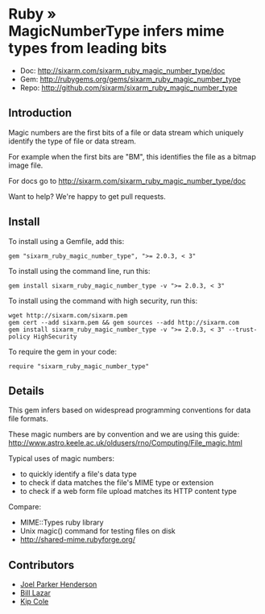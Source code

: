 # Ruby » <br> MagicNumberType infers mime types from leading bits

* Doc: <http://sixarm.com/sixarm_ruby_magic_number_type/doc>
* Gem: <http://rubygems.org/gems/sixarm_ruby_magic_number_type>
* Repo: <http://github.com/sixarm/sixarm_ruby_magic_number_type>
<!--HEADER-SHUT-->


## Introduction

Magic numbers are the first bits of a file or data stream
which uniquely identify the type of file or data stream.

For example when the first bits are "BM",
this identifies the file as a bitmap image file.

For docs go to <http://sixarm.com/sixarm_ruby_magic_number_type/doc>

Want to help? We're happy to get pull requests.


<!--INSTALL-OPEN-->

## Install

To install using a Gemfile, add this:

    gem "sixarm_ruby_magic_number_type", ">= 2.0.3, < 3"

To install using the command line, run this:

    gem install sixarm_ruby_magic_number_type -v ">= 2.0.3, < 3"

To install using the command with high security, run this:

    wget http://sixarm.com/sixarm.pem
    gem cert --add sixarm.pem && gem sources --add http://sixarm.com
    gem install sixarm_ruby_magic_number_type -v ">= 2.0.3, < 3" --trust-policy HighSecurity

To require the gem in your code:

    require "sixarm_ruby_magic_number_type"

<!--INSTALL-SHUT-->


## Details

This gem infers based on widespread programming conventions for data file formats.

These magic numbers are by convention and we are using this guide:
http://www.astro.keele.ac.uk/oldusers/rno/Computing/File_magic.html

Typical uses of magic numbers:

  * to quickly identify a file's data type
  * to check if data matches the file's MIME type or extension
  * to check if a web form file upload matches its HTTP content type

Compare:

  * MIME::Types ruby library
  * Unix magic() command for testing files on disk
  * http://shared-mime.rubyforge.org/


## Contributors

* [Joel Parker Henderson](https://github.com/joelparkerhenderson)
* [Bill Lazar](https://github.com/billlazar)
* [Kip Cole](https://github.com/kipcole9)
